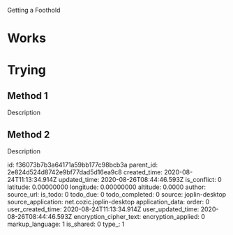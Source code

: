 Getting a Foothold

# Works

# Trying
## Method 1
Description

## Method 2
Description


id: f36073b7b3a64171a59bb177c98bcb3a
parent_id: 2e824d524d8742e9bf77dad5d16ea9c8
created_time: 2020-08-24T11:13:34.914Z
updated_time: 2020-08-26T08:44:46.593Z
is_conflict: 0
latitude: 0.00000000
longitude: 0.00000000
altitude: 0.0000
author: 
source_url: 
is_todo: 0
todo_due: 0
todo_completed: 0
source: joplin-desktop
source_application: net.cozic.joplin-desktop
application_data: 
order: 0
user_created_time: 2020-08-24T11:13:34.914Z
user_updated_time: 2020-08-26T08:44:46.593Z
encryption_cipher_text: 
encryption_applied: 0
markup_language: 1
is_shared: 0
type_: 1